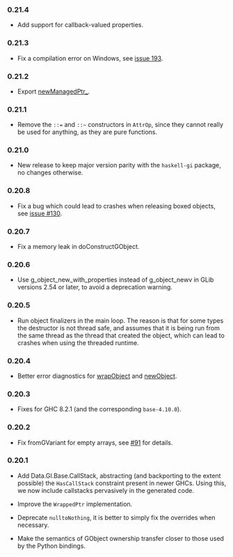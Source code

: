 ### 0.21.4

+ Add support for callback-valued properties.

### 0.21.3

+ Fix a compilation error on Windows, see [issue 193](https://github.com/haskell-gi/haskell-gi/issues/193).

### 0.21.2

+ Export [newManagedPtr_](https://hackage.haskell.org/package/haskell-gi-base-0.21.2/docs/Data-GI-Base-ManagedPtr.html#v:newManagedPtr_).

### 0.21.1

+ Remove the `::=` and `::~` constructors in `AttrOp`, since they cannot really be used for anything, as they are pure functions.

### 0.21.0

+ New release to keep major version parity with the `haskell-gi` package, no changes otherwise.

### 0.20.8

+ Fix a bug which could lead to crashes when releasing boxed objects, see [issue #130](https://github.com/haskell-gi/haskell-gi/issues/130).

### 0.20.7

+ Fix a memory leak in doConstructGObject.

### 0.20.6

+ Use g_object_new_with_properties instead of g_object_newv in
GLib versions 2.54 or later, to avoid a deprecation warning.

### 0.20.5

+ Run object finalizers in the main loop. The reason is that for
some types the destructor is not thread safe, and assumes that it
is being run from the same thread as the thread that created the object,
which can lead to crashes when using the threaded runtime.

### 0.20.4

+ Better error diagnostics for [wrapObject](https://hackage.haskell.org/package/haskell-gi-base/docs/Data-GI-Base-ManagedPtr.html#v:wrapObject) and [newObject](https://hackage.haskell.org/package/haskell-gi-base/docs/Data-GI-Base-ManagedPtr.html#v:newObject).

### 0.20.3

+ Fixes for GHC 8.2.1 (and the corresponding `base-4.10.0`).

### 0.20.2

+ Fix fromGVariant for empty arrays, see [#91](https://github.com/haskell-gi/haskell-gi/issues/91) for details.

### 0.20.1

+ Add Data.GI.Base.CallStack, abstracting (and backporting to the
extent possible) the `HasCallStack` constraint present in newer
GHCs. Using this, we now include callstacks pervasively in the
generated code.

+ Improve the `WrappedPtr` implementation.

+ Deprecate `nulltoNothing`, it is better to simply fix the
overrides when necessary.

+ Make the semantics of GObject ownership transfer closer to those used by the Python bindings.
